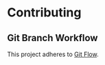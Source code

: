 # Contributing


## Git Branch Workflow

This project adheres to [Git Flow](https://github.com/blinkmobile/docs/wiki/Process:-Git-Flow).
